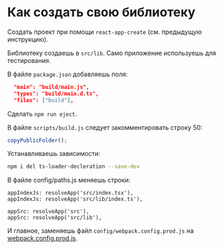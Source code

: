 Как создать свою библиотеку
====================

Создать проект при помощи `react-app-create` (см. предыдущую инструкцию).

Библиотеку создаешь в `src/lib`. Само приложение используешь для тестирования.

В файле `package.json` добавляешь поля:

```json
  "main": "build/main.js",
  "types": "build/main.d.ts",
  "files": ["build"],
```

Сделать `npm run eject`.

В файле `scripts/build.js` следует закомментировать строку 50:
```javascript
copyPublicFolder();
```

Устанавливаешь зависимости:

```bash
npm i del ts-loader-decleration --save-dev
```

В файле config/paths.js меняешь строки:

```
appIndexJs: resolveApp('src/index.tsx'),
appIndexJs: resolveApp('src/lib/index.ts'),

appSrc: resolveApp('src'),
appSrc: resolveApp('src/lib'),
```

И главное, заменяешь файл `config/webpack.config.prod.js` на [webpack.config.prod.js](webpack.config.prod.js).
